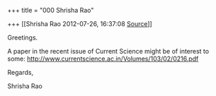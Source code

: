 +++
title = "000 Shrisha Rao"

+++
[[Shrisha Rao	2012-07-26, 16:37:08 [Source](https://groups.google.com/g/bvparishat/c/cltchO61_tM)]]



Greetings.  
  
A paper in the recent issue of Current Science might be of interest to  
some: <http://www.currentscience.ac.in/Volumes/103/02/0216.pdf>  
  
Regards,  
  
Shrisha Rao  

